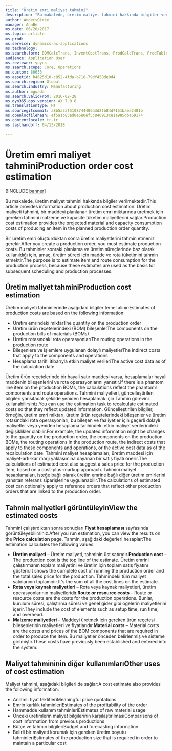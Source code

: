 ```yaml
---
title: "Üretim emri maliyet tahmini"
description: "Bu makalede, üretim maliyet tahmini hakkında bilgiler verilmektedir. Üretim maliyeti tahmini, bir maddeyi planlanan üretim emri miktarında üretmek için gereken tahmini malzeme ve kapasite tüketim maliyetlerini sağlar."
author: AndersGirke
manager: AnnBe
ms.date: 06/20/2017
ms.topic: article
ms.prod: 
ms.service: dynamics-ax-applications
ms.technology: 
ms.search.form: BOMCalcTrans, InventCostTrans, ProdCalcTrans, ProdTableJour, ProdTableListPage
audience: Application User
ms.reviewer: yuyus
ms.search.scope: Core, Operations
ms.custom: 80633
ms.assetid: b4625d10-c852-4fda-b718-79df458de0d4
ms.search.region: Global
ms.search.industry: Manufacturing
ms.author: mguada
ms.search.validFrom: 2016-02-28
ms.dyn365.ops.version: AX 7.0.0
ms.translationtype: HT
ms.sourcegitcommit: a8b5a5af5108744406a3d2fb84d7151baea2481b
ms.openlocfilehash: ef5a1b83ad0e6e0ef5c840913ce1a985dba69174
ms.contentlocale: tr-tr
ms.lasthandoff: 04/13/2018

---
```


# <a name="production-order-cost-estimation"></a><span data-ttu-id="23275-104">Üretim emri maliyet tahmini</span><span class="sxs-lookup"><span data-stu-id="23275-104">Production order cost estimation</span></span>

[!INCLUDE [banner](../includes/banner.md)]

<span data-ttu-id="23275-105">Bu makalede, üretim maliyet tahmini hakkında bilgiler verilmektedir.</span><span class="sxs-lookup"><span data-stu-id="23275-105">This article provides information about production cost estimation.</span></span> <span data-ttu-id="23275-106">Üretim maliyeti tahmini, bir maddeyi planlanan üretim emri miktarında üretmek için gereken tahmini malzeme ve kapasite tüketim maliyetlerini sağlar.</span><span class="sxs-lookup"><span data-stu-id="23275-106">Production cost estimation provides the projected material and capacity consumption costs of producing an item in the planned production order quantity.</span></span> 

<span data-ttu-id="23275-107">Bir üretim emri oluşturduktan sonra üretim maliyetlerini tahmin etmeniz gerekir.</span><span class="sxs-lookup"><span data-stu-id="23275-107">After you create a production order, you must estimate production costs.</span></span> <span data-ttu-id="23275-108">Bu tahminler sonraki planlama ve üretim süreçlerinde baz olarak kullanıldığı için, amaç, üretim süreci için madde ve rota tüketimini tahmin etmektir.</span><span class="sxs-lookup"><span data-stu-id="23275-108">The purpose is to estimate item and route consumption for the production process, because these estimates are used as the basis for subsequent scheduling and production processes.</span></span>

## <a name="production-cost-estimation"></a><span data-ttu-id="23275-109">Üretim maliyet tahmini</span><span class="sxs-lookup"><span data-stu-id="23275-109">Production cost estimation</span></span>
<span data-ttu-id="23275-110">Üretim maliyeti tahminlerinde aşağıdaki bilgiler temel alınır:</span><span class="sxs-lookup"><span data-stu-id="23275-110">Estimates of production costs are based on the following information:</span></span>

-   <span data-ttu-id="23275-111">Üretim emrindeki miktar</span><span class="sxs-lookup"><span data-stu-id="23275-111">The quantity on the production order</span></span>
-   <span data-ttu-id="23275-112">Üretim ürün reçetelerindeki (BOM) bileşenler</span><span class="sxs-lookup"><span data-stu-id="23275-112">The components on the production bills of materials (BOMs)</span></span>
-   <span data-ttu-id="23275-113">Üretim rotasındaki rota operasyonları</span><span class="sxs-lookup"><span data-stu-id="23275-113">The routing operations in the production route</span></span>
-   <span data-ttu-id="23275-114">Bileşenlere ve işlemlere uygulanan dolaylı maliyetler</span><span class="sxs-lookup"><span data-stu-id="23275-114">The indirect costs that apply to the components and operations</span></span>
-   <span data-ttu-id="23275-115">Hesaplama tarihi itibarıyla etkin maliyet verileri</span><span class="sxs-lookup"><span data-stu-id="23275-115">The active cost data as of the calculation date</span></span>

<span data-ttu-id="23275-116">Üretim ürün reçetelerinde bir hayali satır maddesi varsa, hesaplamalar hayali maddenin bileşenlerini ve rota operasyonlarını yansıtır.</span><span class="sxs-lookup"><span data-stu-id="23275-116">If there is a phantom line item on the production BOMs, the calculations reflect the phantom’s components and route operations.</span></span> <span data-ttu-id="23275-117">Tahmini maliyetleri, güncelleştirilen bilgileri yansıtacak şekilde yeniden hesaplamak için Tahmin görevini kullanabilirsiniz.</span><span class="sxs-lookup"><span data-stu-id="23275-117">You can use the estimation task to recalculate estimated costs so that they reflect updated information.</span></span> <span data-ttu-id="23275-118">Güncelleştirilen bilgiler, örneğin, üretim emri miktarı, üretim ürün reçetelerindeki bileşenler ve üretim rotasındaki rota operasyonları, bu bileşen ve faaliyetler için geçerli dolaylı maliyetler veya yeniden hesaplama tarihindeki etkin maliyet verilerindeki değişiklikler olabilir.</span><span class="sxs-lookup"><span data-stu-id="23275-118">For example, the updated information might be changes to the quantity on the production order, the components on the production BOMs, the routing operations in the production route, the indirect costs that apply to these components and operations, or the active cost data as of the recalculation date.</span></span> <span data-ttu-id="23275-119">Tahmini maliyet hesaplamaları, üretim maddesi için maliyet-artı-kar marjı yaklaşımına dayanan bir satış fiyatı önerir.</span><span class="sxs-lookup"><span data-stu-id="23275-119">The calculations of estimated cost also suggest a sales price for the production item, based on a cost-plus-markup approach.</span></span> <span data-ttu-id="23275-120">Tahmini maliyet hesaplamaları, isteğe bağlı olarak üretim emrine bağlı diğer üretim emirlerini yansıtan referans siparişlerine uygulanabilir.</span><span class="sxs-lookup"><span data-stu-id="23275-120">The calculations of estimated cost can optionally apply to reference orders that reflect other production orders that are linked to the production order.</span></span>

## <a name="view-the-estimated-costs"></a><span data-ttu-id="23275-121">Tahmin maliyetleri görüntüleyin</span><span class="sxs-lookup"><span data-stu-id="23275-121">View the estimated costs</span></span>
<span data-ttu-id="23275-122">Tahmini çalıştırdıktan sonra sonuçları **Fiyat hesaplaması** sayfasında görüntüleyebilirsiniz.</span><span class="sxs-lookup"><span data-stu-id="23275-122">After you run estimation, you can view the results on the **Price calculation** page.</span></span> <span data-ttu-id="23275-123">Tahmin, aşağıdaki değerleri hesaplar:</span><span class="sxs-lookup"><span data-stu-id="23275-123">The estimation calculates the following values:</span></span>

-   <span data-ttu-id="23275-124">**Üretim maliyeti** – Üretim maliyeti, tahminin üst satırıdır.</span><span class="sxs-lookup"><span data-stu-id="23275-124">**Production cost** – The production cost is the top line of the estimate.</span></span> <span data-ttu-id="23275-125">Üretim emrini çalıştırmanın toplam maliyetini ve üretim için toplam satış fiyatını gösterir.</span><span class="sxs-lookup"><span data-stu-id="23275-125">It shows the complete cost of running the production order and the total sales price for the production.</span></span> <span data-ttu-id="23275-126">Tahmindeki tüm maliyet satırlarının toplamıdır.</span><span class="sxs-lookup"><span data-stu-id="23275-126">It's the sum of all the cost lines on the estimate.</span></span>
-   <span data-ttu-id="23275-127">**Rota veya kaynak maliyetleri** – Rota veya kaynak maliyetleri, üretim operasyonlarının maliyetleridir.</span><span class="sxs-lookup"><span data-stu-id="23275-127">**Route or resource costs** – Route or resource costs are the costs for the production operations.</span></span> <span data-ttu-id="23275-128">Bunlar, kurulum süresi, çalıştırma süresi ve genel gider gibi öğelerin maliyetlerini içerir.</span><span class="sxs-lookup"><span data-stu-id="23275-128">They include the cost of elements such as setup time, run time, and overhead.</span></span>
-   <span data-ttu-id="23275-129">**Malzeme maliyetleri** – Maddeyi üretmek için gereken ürün reçetesi bileşenlerinin maliyetleri ve fiyatlarıdır.</span><span class="sxs-lookup"><span data-stu-id="23275-129">**Material costs** – Material costs are the costs and prices of the BOM components that are required in order to produce the item.</span></span> <span data-ttu-id="23275-130">Bu maliyetler önceden belirlenmiş ve sisteme girilmiştir.</span><span class="sxs-lookup"><span data-stu-id="23275-130">These costs have previously been established and entered into the system.</span></span>

## <a name="other-uses-of-cost-estimation"></a><span data-ttu-id="23275-131">Maliyet tahmininin diğer kullanımları</span><span class="sxs-lookup"><span data-stu-id="23275-131">Other uses of cost estimation</span></span>
<span data-ttu-id="23275-132">Maliyet tahmini, aşağıdaki bilgileri de sağlar:</span><span class="sxs-lookup"><span data-stu-id="23275-132">A cost estimate also provides the following information:</span></span>

-   <span data-ttu-id="23275-133">Anlamlı fiyat teklifleri</span><span class="sxs-lookup"><span data-stu-id="23275-133">Meaningful price quotations</span></span>
-   <span data-ttu-id="23275-134">Emrin karlılık tahminleri</span><span class="sxs-lookup"><span data-stu-id="23275-134">Estimates of the profitability of the order</span></span>
-   <span data-ttu-id="23275-135">Hammadde kullanım tahminleri</span><span class="sxs-lookup"><span data-stu-id="23275-135">Estimates of raw material usage</span></span>
-   <span data-ttu-id="23275-136">Önceki üretimlerin maliyet bilgilerinin karşılaştırılması</span><span class="sxs-lookup"><span data-stu-id="23275-136">Comparisons of cost information from previous productions</span></span>
-   <span data-ttu-id="23275-137">Bütçe ve tahmin bilgileri</span><span class="sxs-lookup"><span data-stu-id="23275-137">Budget and forecasting information</span></span>
-   <span data-ttu-id="23275-138">Belirli bir maliyeti korumak için gereken üretim boyutu tahminleri</span><span class="sxs-lookup"><span data-stu-id="23275-138">Estimates of the production size that is required in order to maintain a particular cost</span></span>





